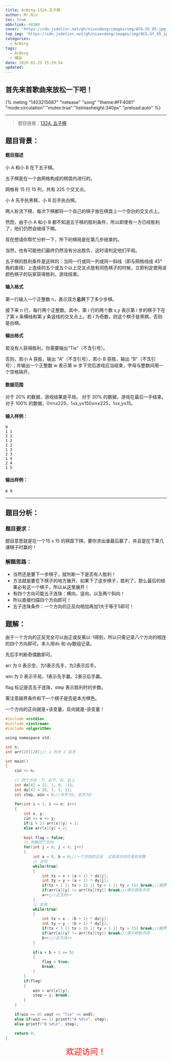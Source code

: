 ```yaml
---
title: AcWing-1324.五子棋
author: Mr.Niu
toc: true
abbrlink: 44380
cover: 'https://cdn.jsdelivr.net/gh/niuxvdong/images/img/ACG.GY_65.jpg'
top_img: 'https://cdn.jsdelivr.net/gh/niuxvdong/images/img/ACG.GY_65.jpg'
categories:
  - AcWing
tags:
  - AcWing
  - 模拟
date: 2020-02-25 15:29:54
updated:
---
```




## 首先来首歌曲来放松一下吧！

{% meting "1403215687" "netease" "song" "theme:#FF4081" "mode:circulation" "mutex:true" "listmaxheight:340px" "preload:auto"  %}



---



> 题目链接：[1324. 五子棋](https://www.acwing.com/problem/content/description/1326/)



## 题目背景：



#### 题目描述



小 A 和小 B 在下五子棋。

五子棋是在一个由网格构成的棋盘内进行的。

网格有 15 行 15 列，共有 225 个交叉点。

小 A 先手执黑棋，小 B 后手执白棋。

两人轮流下棋，每次下棋都将一个自己的棋子放在棋盘上一个空白的交叉点上。

然而，由于小 A 和小 B 都不知道五子棋的胜利条件，所以即使有一方已经胜利了，他们仍然会继续下棋。

现在想请你帮忙分析一下，所下的棋局是在第几步结束的。

当然，也有可能他们最终仍然没有分出胜负，这时请判定他们平局。

五子棋的胜利条件是这样的：当同一行或同一列或同一斜线（即与网格线成 45° 角的直线）上连续的五个或五个以上交叉点放有同色棋子的时候，立即判定使用该颜色棋子的玩家获得胜利，游戏结束。

#### 输入格式

第一行输入一个正整数 n，表示双方**总共**下了多少步棋。

接下来 n 行，每行两个正整数。其中，第 i 行的两个数 x,y 表示第 i 步的棋子下在了第 x 条横线和第 y 条竖线的交叉点上。若 i 为奇数，则这个棋子是黑棋，否则是白棋。

#### 输出格式

若没有人获得胜利，你需要输出“Tie”（不含引号）。

否则，若小 A 获胜，输出 “A”（不含引号），若小 B 获胜，输出 “B”（不含引号）；并输出一个正整数 w 表示第 w 步下完后游戏应当结束，字母与整数间用一个空格隔开。

#### 数据范围

对于 20% 的数据，游戏结果是平局。
对于 30% 的数据，游戏在最后一手结束。
对于 100% 的数据，0≤n≤225，1≤x,y≤150≤n≤225，1≤x,y≤15。

#### 输入样例：

```
9
1 1
2 1
1 2
2 2
1 3
2 3
1 4
2 4
1 5
```

#### 输出样例：

```
A 9
```

---



## 题目分析：

### 题目要求：



题目意思就是在一个15 x 15 的棋盘下棋，要你求出谁最后赢了，并且是在下第几课棋子时赢的！

### 解题思路：



- 当然还是要下一步棋子，就判断一下是否有人胜利！
- 方法就是要在下棋子的地方展开，如果下了这步棋子，胜利了，那么最后的结果必有这一个棋子，所以从这里展开！
- 有四个方向可能五子连珠：横向，竖向，以及两个斜向！
- 所以直接扫描四个方向即可！
- 五子连珠条件：一个方向的正反向相加再加1大于等于5即可！

## 题解：



由于一个方向的正反完全可以由正或反乘以-1得到，所以只需记录八个方向的相连的四个方向即可。本人用dx 和 dy数组记录。

先后手判断奇偶数即可。

arr 为 0 表示空，为1表示先手，为2表示后手。

win 为 0 表示平局，1表示先手赢，2表示后手赢。

flag 标记是否五子连珠，step 表示胜利时的步数。

需注意越界条件和下一个棋子是否是本方棋色。

一个方向的正向就是+该变量，反向就是-该变量！



```c
#include <cstdio>
#include <iostream> 
#include <algorithm>

using namespace std;

int n;
int arr[20][20];// 1 先手 2 后手 

int main()
{
	cin >> n;
	
	// 四个方向：下、右下、右、右上 
	int dx[4] = {1, 1, 0, -1};
	int dy[4] = {0, 1, 1, 1};
	int step, win = 0;//先手为1，后手为2 
	
	for(int i = 1; i <= n; i++)
	{
		int x, y;
		cin >> x >> y;
		if(i % 2) arr[x][y] = 1;
		else arr[x][y] = 2;
		
		bool flag = false;
		// 判断四个方向 
		for(int j = 0; j < 4; j++)
		{
			int a = 0, b = 0;//一个方向的正反  记录该方向可走的步数 
			// 正向 
			while(true)
			{
				int tx = x + (a + 1) * dx[j];
				int ty = y + (a + 1) * dy[j]; 
				if(tx < 1 || tx > 15 || ty < 1 || ty > 15) break;//越界
				if(arr[x][y] != arr[tx][ty]) break;//棋子颜色不同
				a++;//正方向++ 
			} 
			// 反向 
			while(true)
			{
				int tx = x - (b + 1) * dx[j];
				int ty = y - (b + 1) * dy[j]; 
				if(tx < 1 || tx > 15 || ty < 1 || ty > 15) break;//越界
				if(arr[x][y] != arr[tx][ty]) break;//棋子颜色不同
				b++;//反方向++ 
			}
			
			if(a + b + 1 >= 5) 
			{ 
				flag = true;
				break; 
			}
		} 
		if(flag)
		{
			win = arr[x][y];
			step = i; break;	
		}	
	}
	
	if(win == 0) cout << "Tie" << endl;
	else if(win == 1) printf("A %d\n", step);
	else printf("B %d\n", step);
	
    return 0;
}

```



<center style="color: red; font-size: 25px">欢迎访问！</center>
